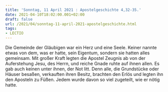 ```yaml
---
title: 'Sonntag, 11 April 2021 : Apostelgeschichte 4,32-35.'
date: 2021-04-10T18:02:00.001+02:00
draft: false
url: /2021/04/sonntag-11-april-2021-apostelgeschichte.html
tags: 
- LECTIO
---
```


Die Gemeinde der Gläubigen war ein Herz und eine Seele. Keiner nannte etwas von dem, was er hatte, sein Eigentum, sondern sie hatten alles gemeinsam. Mit großer Kraft legten die Apostel Zeugnis ab von der Auferstehung Jesu, des Herrn, und reiche Gnade ruhte auf ihnen allen. Es gab auch keinen unter ihnen, der Not litt. Denn alle, die Grundstücke oder Häuser besaßen, verkauften ihren Besitz, brachten den Erlös und legten ihn den Aposteln zu Füßen. Jedem wurde davon so viel zugeteilt, wie er nötig hatte.